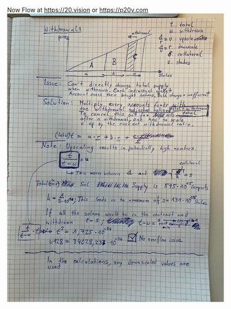 Now Flow at https://20.vision or https://p20v.com
![alt text](https://github.com/20vision/solana-program/blob/master/WithdrawalExplained.jpg?raw=true)
